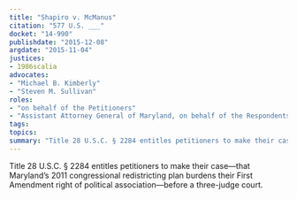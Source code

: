 ```yaml
---
title: "Shapiro v. McManus"
citation: "577 U.S. ___"
docket: "14-990"
publishdate: "2015-12-08"
argdate: "2015-11-04"
justices:
- 1986scalia
advocates:
- "Michael B. Kimberly"
- "Steven M. Sullivan"
roles:
- "on behalf of the Petitioners"
- "Assistant Attorney General of Maryland, on behalf of the Respondents"
tags:
topics:
summary: "Title 28 U.S.C. § 2284 entitles petitioners to make their case—that Maryland’s 2011 congressional redistricting plan burdens their First Amendment right of political association—before a three-judge court."
---
```

Title 28 U.S.C. § 2284 entitles petitioners to make their case—that Maryland’s 2011 congressional redistricting plan burdens their First Amendment right of political association—before a three-judge court.

